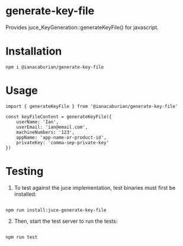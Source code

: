 # generate-key-file

Provides juce_KeyGeneration::generateKeyFile() for javascript.

# Installation

```
npm i @ianacaburian/generate-key-file
```

# Usage

```
import { generateKeyFile } from '@ianacaburian/generate-key-file'

const keyFileContent = generateKeyFile({
    userName: 'Ian',
    userEmail: 'ian@email.com',
    machineNumbers: '123',
    appName: 'app-name-or-product-id',
    privateKey: 'comma-sep-private-key'
})
```

# Testing

1. To test against the juce implementation, test binaries must first be
   installed:

```

npm run install:juce-generate-key-file

```

2. Then, start the test server to run the tests:

```

npm run test

```

```

```
